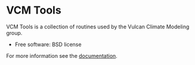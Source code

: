 VCM Tools
=========

VCM Tools is a collection of routines used by the Vulcan Climate Modeling group.

* Free software: BSD license

For more information see the [documentation](https://vulcanclimatemodeling.com/docs/vcm).

